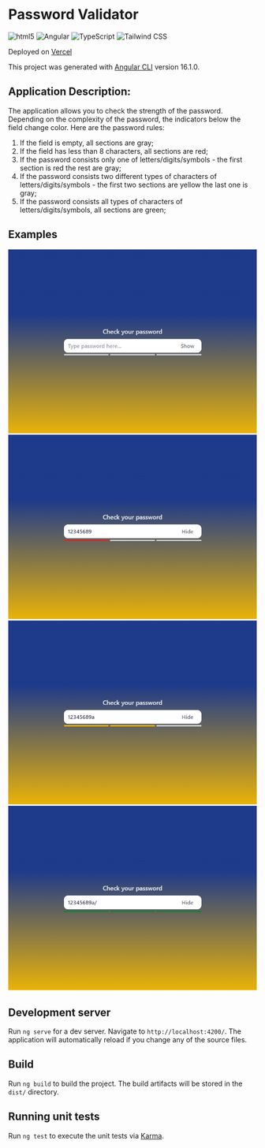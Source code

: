 # Password Validator
<p>
  <img alt="html5" src="https://img.shields.io/badge/-HTML5-E34F26?style=flat-square&logo=html5&logoColor=white" />
  <img alt="Angular" src="https://img.shields.io/badge/-Angular-CB3837?style=flat-square&logo=angular&logoColor=white" />
  <img alt="TypeScript" src="https://img.shields.io/badge/-TypeScript-007ACC?style=flat-square&logo=typescript&logoColor=white" />
  <img alt="Tailwind CSS" src="https://img.shields.io/badge/-Tailwind-007ACC?style=flat-square&logo=tailwindcss&logoColor=white" />
</p>

Deployed on [Vercel](https://password-validator-h0wter.vercel.app/) 

This project was generated with [Angular CLI](https://github.com/angular/angular-cli) version 16.1.0.

## Application Description:
The application allows you to check the strength of the password. Depending on the complexity of the password, the indicators below the field change color. Here are the password rules:
1. If the field is empty, all sections are gray;
2. If the field has less than 8 characters, all sections are red;
3. If the password consists only one of letters/digits/symbols - the first section is red the rest are gray;
4. If the password consists two different types of characters of letters/digits/symbols - the first two sections are yellow the last one is gray;
5. If the password consists all types of characters of letters/digits/symbols, all sections are green;

## Examples

<img src="./src/assets/empty-field.png">
<img src="./src/assets/one-type.png">
<img src="./src/assets/two-types.png">
<img src="./src/assets/three-types.png">

## Development server

Run `ng serve` for a dev server. Navigate to `http://localhost:4200/`. The application will automatically reload if you change any of the source files.

## Build

Run `ng build` to build the project. The build artifacts will be stored in the `dist/` directory.

## Running unit tests

Run `ng test` to execute the unit tests via [Karma](https://karma-runner.github.io).
